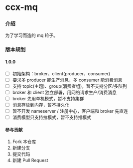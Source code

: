 # ccx-mq

### 介绍
为了学习而造的 mq 轮子。

### 版本规划
#### 1.0.0
- [ ] 初始架构：broker、client(producer、consumer)
- [ ] 要求多 producer 能生产消息，多 consumer 能消费消息
- [ ] 支持 topic(主题)、group(消费者组)，暂不支持分区/多队列
- [ ] broker 和 client 独立部署，用网络请求生产/消费消息
- [ ] broker 先用单机模式，暂不支持集群
- [ ] 消息存放到内存，暂不持久化
- [ ] 暂不开发 nameserver / 注册中心，客户端和 broker 先直连
- [ ] 消费模型只支持拉模式，暂不支持推模式

#### 参与贡献
1.  Fork 本仓库
2.  新建分支
3.  提交代码
4.  新建 Pull Request
